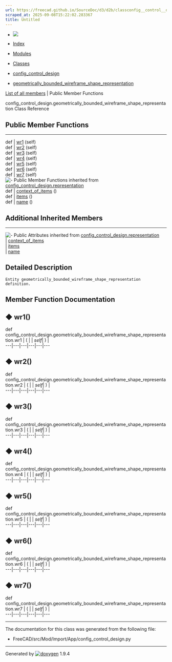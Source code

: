 ```yaml
---
url: https://freecad.github.io/SourceDoc/d3/d2b/classconfig__control__design_1_1geometrically__bounded__wireframe__shape__representation.html
scraped_at: 2025-09-08T15:22:02.283367
title: Untitled
---
```


  * [ ![](https://www.freecad.org/svg/logo-freecad.svg) ](https://freecadweb.org "FreeCAD")
  * [Index](../../index.html "Index")
  * [Modules](../../modules.html "Modules list")
  * [Classes](../../annotated.html "Annotated list")

  * [config_control_design](../../d4/d07/namespaceconfig__control__design.html)
  * [geometrically_bounded_wireframe_shape_representation](../../d3/d2b/classconfig__control__design_1_1geometrically__bounded__wireframe__shape__representation.html)

[List of all members](../../de/d4e/classconfig__control__design_1_1geometrically__bounded__wireframe__shape__representation-members.html) | Public Member Functions

config_control_design.geometrically_bounded_wireframe_shape_representation
Class Reference

##  Public Member Functions  
  
---  
def | [wr1](../../d3/d2b/classconfig__control__design_1_1geometrically__bounded__wireframe__shape__representation.html#a3c71953aa56b48ab38f4b3916b2b8f62) (self)  
def | [wr2](../../d3/d2b/classconfig__control__design_1_1geometrically__bounded__wireframe__shape__representation.html#acbc6df6a8ecb26d2f7854763237f8b9a) (self)  
def | [wr3](../../d3/d2b/classconfig__control__design_1_1geometrically__bounded__wireframe__shape__representation.html#a73899a713ce7e1bd4da973f234775a40) (self)  
def | [wr4](../../d3/d2b/classconfig__control__design_1_1geometrically__bounded__wireframe__shape__representation.html#a2bc2e38a81fafda9f96ec68e9300ef76) (self)  
def | [wr5](../../d3/d2b/classconfig__control__design_1_1geometrically__bounded__wireframe__shape__representation.html#aea5c9e9df758a23a7a6d92ad5b7a7e47) (self)  
def | [wr6](../../d3/d2b/classconfig__control__design_1_1geometrically__bounded__wireframe__shape__representation.html#a8c31998e579ab24200f23984794311df) (self)  
def | [wr7](../../d3/d2b/classconfig__control__design_1_1geometrically__bounded__wireframe__shape__representation.html#a7367ca337757e5c8cc41e7738709d0eb) (self)  
![-](../../closed.png) Public Member Functions inherited from
[config_control_design.representation](../../d4/d7a/classconfig__control__design_1_1representation.html)  
def | [context_of_items](../../d4/d7a/classconfig__control__design_1_1representation.html#a9575f3374c8774fa45e0ee9b0f9cd9b6) ()  
def | [items](../../d4/d7a/classconfig__control__design_1_1representation.html#a77918c4467b29e856035280709686267) ()  
def | [name](../../d4/d7a/classconfig__control__design_1_1representation.html#accdf5831465b25669c3e9720553bcc95) ()  
  
##  Additional Inherited Members  
  
---  
![-](../../closed.png) Public Attributes inherited from
[config_control_design.representation](../../d4/d7a/classconfig__control__design_1_1representation.html)  
|
[context_of_items](../../d4/d7a/classconfig__control__design_1_1representation.html#ad159f5ac76850ff48f3ee5d84e6c4627)  
|
[items](../../d4/d7a/classconfig__control__design_1_1representation.html#a5889d385cfc9fb2bc6209d9bd72f508e)  
|
[name](../../d4/d7a/classconfig__control__design_1_1representation.html#ae9004c2fa67b88281e6c2fe592218bed)  
  
## Detailed Description

    
    
    Entity geometrically_bounded_wireframe_shape_representation definition.

## Member Function Documentation

## ◆ wr1()

def config_control_design.geometrically_bounded_wireframe_shape_representation.wr1  | ( |  | _self_| ) |   
---|---|---|---|---|---  
  
## ◆ wr2()

def config_control_design.geometrically_bounded_wireframe_shape_representation.wr2  | ( |  | _self_| ) |   
---|---|---|---|---|---  
  
## ◆ wr3()

def config_control_design.geometrically_bounded_wireframe_shape_representation.wr3  | ( |  | _self_| ) |   
---|---|---|---|---|---  
  
## ◆ wr4()

def config_control_design.geometrically_bounded_wireframe_shape_representation.wr4  | ( |  | _self_| ) |   
---|---|---|---|---|---  
  
## ◆ wr5()

def config_control_design.geometrically_bounded_wireframe_shape_representation.wr5  | ( |  | _self_| ) |   
---|---|---|---|---|---  
  
## ◆ wr6()

def config_control_design.geometrically_bounded_wireframe_shape_representation.wr6  | ( |  | _self_| ) |   
---|---|---|---|---|---  
  
## ◆ wr7()

def config_control_design.geometrically_bounded_wireframe_shape_representation.wr7  | ( |  | _self_| ) |   
---|---|---|---|---|---  
  
* * *

The documentation for this class was generated from the following file:

  * FreeCAD/src/Mod/Import/App/config_control_design.py

* * *

Generated by
[![doxygen](../../doxygen.svg)](https://www.doxygen.org/index.html) 1.9.4

